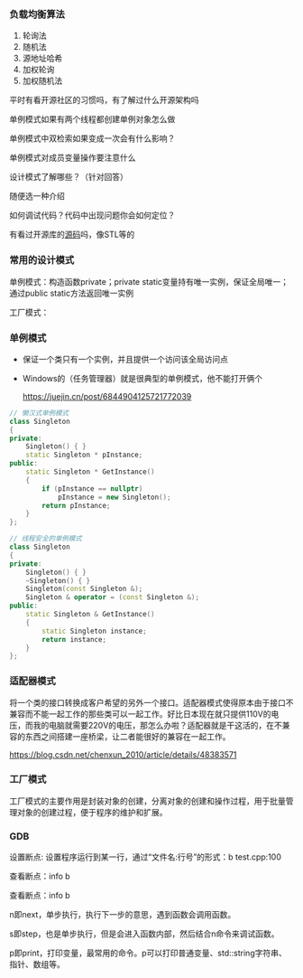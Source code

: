 ### 负载均衡算法

1. 轮询法
2. 随机法
3. 源地址哈希
4. 加权轮询
5. 加权随机法

平时有看开源社区的习惯吗，有了解过什么开源架构吗



单例模式如果有两个线程都创建单例对象怎么做

单例模式中双检索如果变成一次会有什么影响？

单例模式对成员变量操作要注意什么

设计模式了解哪些？（针对回答）

随便选一种介绍 





如何调试代码？代码中出现问题你会如何定位？

有看过开源库的[源码](https://www.nowcoder.com/jump/super-jump/word?word=源码)吗，像STL等的

### 常用的设计模式

单例模式：构造函数private；private static变量持有唯一实例，保证全局唯一；通过public static方法返回唯一实例

工厂模式：



### 单例模式

- 保证一个类只有一个实例，并且提供一个访问该全局访问点

- Windows的（任务管理器）就是很典型的单例模式，他不能打开俩个

  https://juejin.cn/post/6844904125721772039

```cpp
// 懒汉式单例模式
class Singleton
{
private:
	Singleton() { }
	static Singleton * pInstance;
public:
	static Singleton * GetInstance()
	{
		if (pInstance == nullptr)
			pInstance = new Singleton();
		return pInstance;
	}
};

// 线程安全的单例模式
class Singleton
{
private:
	Singleton() { }
	~Singleton() { }
	Singleton(const Singleton &);
	Singleton & operator = (const Singleton &);
public:
	static Singleton & GetInstance()
	{
		static Singleton instance;
		return instance;
	}
};
```



### 适配器模式

将一个类的接口转换成客户希望的另外一个接口。适配器模式使得原本由于接口不兼容而不能一起工作的那些类可以一起工作。好比日本现在就只提供110V的电压，而我的电脑就需要220V的电压，那怎么办啦？适配器就是干这活的，在不兼容的东西之间搭建一座桥梁，让二者能很好的兼容在一起工作。

https://blog.csdn.net/chenxun_2010/article/details/48383571



### 工厂模式

工厂模式的主要作用是封装对象的创建，分离对象的创建和操作过程，用于批量管理对象的创建过程，便于程序的维护和扩展。

###  GDB

设置断点: 设置程序运行到某一行，通过“文件名:行号”的形式：b test.cpp:100

查看断点：info b

查看断点：info b

n即next，单步执行，执行下一步的意思，遇到函数会调用函数。

s即step，也是单步执行，但是会进入函数内部，然后结合n命令来调试函数。

p即print，打印变量，最常用的命令。p可以打印普通变量、std::string字符串、指针、数组等。